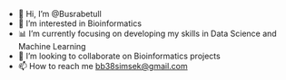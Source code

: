 - 👋 Hi, I’m @Busrabetull
- 👀 I’m interested in Bioinformatics
- 📊 I’m currently focusing on developing my skills in Data Science and Machine Learning
- 💞️ I’m looking to collaborate on Bioinformatics projects
- 📫 How to reach me bb38simsek@gmail.com

